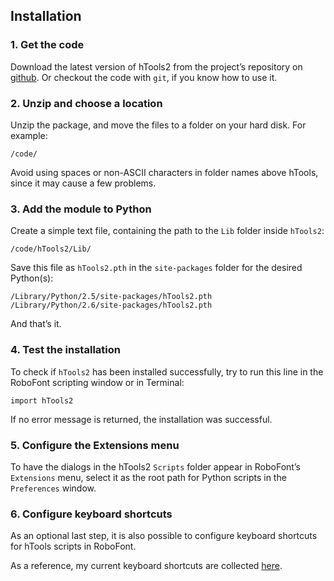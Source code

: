 ## Installation

### 1. Get the code

Download the latest version of hTools2 from the project’s repository on [github](https://github.com/gferreira/hTools2). Or checkout the code with `git`, if you know how to use it.

### 2. Unzip and choose a location

Unzip the package, and move the files to a folder on your hard disk. For example:

    /code/

Avoid using spaces or non-ASCII characters in folder names above hTools, since it may cause a few problems.

### 3. Add the module to Python

Create a simple text file, containing the path to the `Lib` folder inside `hTools2`:

	/code/hTools2/Lib/

Save this file as `hTools2.pth` in the `site-packages` folder for the desired Python(s):

	/Library/Python/2.5/site-packages/hTools2.pth
	/Library/Python/2.6/site-packages/hTools2.pth

And that’s it.

### 4. Test the installation

To check if `hTools2` has been installed successfully, try to run this line in the RoboFont scripting window or in Terminal:

	import hTools2

If no error message is returned, the installation was successful.

### 5. Configure the Extensions menu

To have the dialogs in the hTools2 `Scripts` folder appear in RoboFont’s `Extensions` menu, select it as the root path for Python scripts in the `Preferences` window.

### 6. Configure keyboard shortcuts

As an optional last step, it is also possible to configure keyboard shortcuts for hTools scripts in RoboFont.

As a reference, my current keyboard shortcuts are collected [here](http://hipertipo.com/content/htools2/dialogs/shortcuts/).
